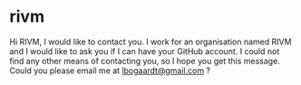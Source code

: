 # rivm
Hi RIVM, I would like to contact you. I work for an organisation named RIVM and I would like to ask you if I can have your GitHub account. I could not find any other means of contacting you, so I hope you get this message. Could you please email me at lbogaardt@gmail.com ?
